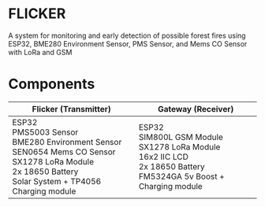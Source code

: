 # FLICKER
A system for monitoring and early detection of possible forest fires using ESP32, BME280 Environment Sensor, PMS Sensor, and Mems CO Sensor with LoRa and GSM

# Components
| Flicker (Transmitter) | Gateway (Receiver) |
| --- | --- |
| ESP32 <br> PMS5003 Sensor <br> BME280 Environment Sensor <br> SEN0654 Mems CO Sensor <br> SX1278 LoRa Module <br> 2x 18650 Battery <br> Solar System + TP4056 Charging module <br> | ESP32 <br> SIM800L GSM Module <br> SX1278 LoRa Module <br> 16x2 IIC LCD <br> 2x 18650 Battery <br> FM5324GA 5v Boost + Charging module |
